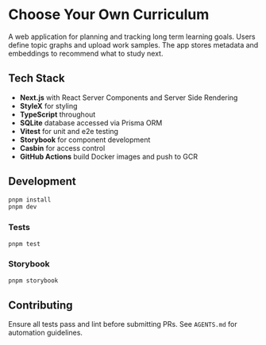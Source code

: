 # Choose Your Own Curriculum

A web application for planning and tracking long term learning goals. Users define topic graphs and upload work samples. The app stores metadata and embeddings to recommend what to study next.

## Tech Stack

- **Next.js** with React Server Components and Server Side Rendering
- **StyleX** for styling
- **TypeScript** throughout
- **SQLite** database accessed via Prisma ORM
- **Vitest** for unit and e2e testing
- **Storybook** for component development
- **Casbin** for access control
- **GitHub Actions** build Docker images and push to GCR

## Development

```bash
pnpm install
pnpm dev
```

### Tests

```bash
pnpm test
```

### Storybook

```bash
pnpm storybook
```

## Contributing

Ensure all tests pass and lint before submitting PRs. See `AGENTS.md` for automation guidelines.
